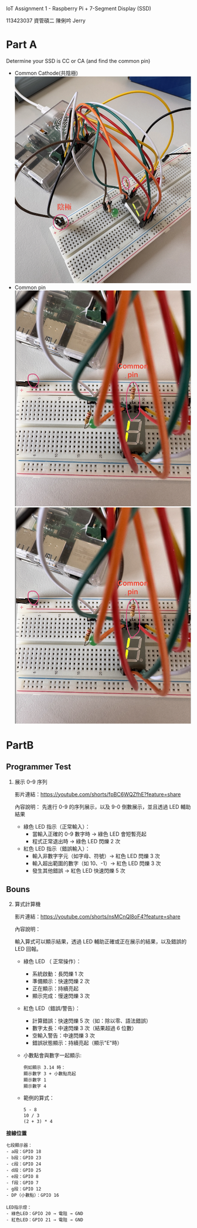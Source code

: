 IoT Assignment 1 - Raspberry Pi + 7-Segment Display (SSD)

113423037 資管碩二 陳俐吟 Jerry

# Part A

Determine your SSD is CC or CA (and find the common pin)

-   Common Cathode(共陰極)
    ![Alt text](<photo/截圖 2025-09-29 下午2.26.25.png>)
-   Common pin
    ![Alt text](<photo/截圖 2025-09-29 下午2.32.44.png>)
    ![Alt text](<photo/截圖 2025-09-29 下午2.32.44.png>)

# PartB

## Programmer Test

1.  展示 0–9 序列

    影片連結：https://youtube.com/shorts/fpBC6WQZfhE?feature=share

    內容說明：
    先進行 0-9 的序列展示，以及 9-0 倒數展示，並且透過 LED 輔助結果

    -   綠色 LED 指示（正常輸入）：
        -   當輸入正確的 0-9 數字時 → 綠色 LED 會短暫亮起
        -   程式正常退出時 → 綠色 LED 閃爍 2 次
    -   紅色 LED 指示（錯誤輸入）：
        -   輸入非數字字元（如字母、符號）→ 紅色 LED 閃爍 3 次
        -   輸入超出範圍的數字（如 10、-1）→ 紅色 LED 閃爍 3 次
        -   發生其他錯誤 → 紅色 LED 快速閃爍 5 次

## Bouns

2.  算式計算機

    影片連結：https://youtube.com/shorts/nsMCnQI8oF4?feature=share

    內容說明：

    輸入算式可以顯示結果，透過 LED 輔助正確或正在展示的結果，以及錯誤的 LED 回報。

    -   綠色 LED （ 正常操作）：
        -   系統啟動：長閃爍 1 次
        -   準備顯示：快速閃爍 2 次
        -   正在顯示：持續亮起
        -   顯示完成：慢速閃爍 3 次
    -   紅色 LED（錯誤/警告）：

        -   計算錯誤：快速閃爍 5 次（如：除以零、語法錯誤）
        -   數字太長：中速閃爍 3 次（結果超過 6 位數）
        -   空輸入警告：中速閃爍 3 次
        -   錯誤狀態顯示：持續亮起（顯示"E"時）

    -   小數點會與數字一起顯示:
        ```
        例如顯示 3.14 時：
        顯示數字 3 + 小數點亮起
        顯示數字 1
        顯示數字 4
        ```
    -   範例的算式：
        ```
        5 - 8
        10 / 3
        (2 + 3) * 4
        ```

**接線位置**

```
七段顯示器：
- a段：GPIO 18
- b段：GPIO 23
- c段：GPIO 24
- d段：GPIO 25
- e段：GPIO 8
- f段：GPIO 7
- g段：GPIO 12
- DP（小數點）：GPIO 16

LED指示燈：
- 綠色LED：GPIO 20 → 電阻 → GND
- 紅色LED：GPIO 21 → 電阻 → GND
```

